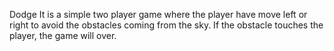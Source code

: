 
Dodge It is a simple two player game where the player have move left or right to avoid the obstacles coming from the sky.
If the obstacle touches the player, the game will over.
